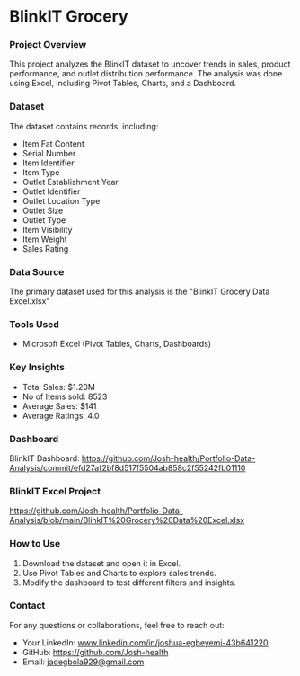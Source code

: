 # BlinkIT Grocery 

### Project Overview
This project analyzes the BlinkIT dataset to uncover trends in sales, product performance, and outlet distribution performance.
The analysis was done using Excel, including Pivot Tables, Charts, and a Dashboard.

### Dataset
The dataset contains records, including:
- Item Fat Content	
- Serial Number	
- Item Identifier	
- Item Type	
- Outlet Establishment Year	
- Outlet Identifier	
- Outlet Location Type	
- Outlet Size
- Outlet Type	
- Item Visibility	
- Item Weight	
- Sales	Rating

### Data Source
The primary dataset used for this analysis is the "BlinkIT Grocery Data Excel.xlsx"

### Tools Used
- Microsoft Excel (Pivot Tables, Charts, Dashboards)

### Key Insights
- Total Sales: $1.20M
- No of Items sold: 8523
- Average Sales: $141
- Average Ratings: 4.0

### Dashboard
BlinkIT Dashboard: https://github.com/Josh-health/Portfolio-Data-Analysis/commit/efd27af2bf8d517f5504ab858c2f55242fb01110

### BlinkIT Excel Project
https://github.com/Josh-health/Portfolio-Data-Analysis/blob/main/BlinkIT%20Grocery%20Data%20Excel.xlsx

### How to Use
1. Download the dataset and open it in Excel.
2. Use Pivot Tables and Charts to explore sales trends.
3. Modify the dashboard to test different filters and insights.

### Contact
For any questions or collaborations, feel free to reach out:
- Your LinkedIn: www.linkedin.com/in/joshua-egbeyemi-43b641220
- GitHub: https://github.com/Josh-health
- Email: jadegbola929@gmail.com













